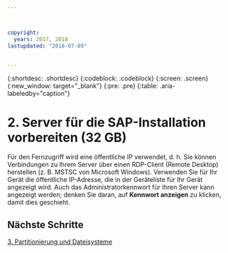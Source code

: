 ```yaml
---



copyright:
  years: 2017, 2018
lastupdated: "2018-07-09"


---
```


{:shortdesc: .shortdesc}
{:codeblock: .codeblock}
{:screen: .screen}
{:new_window: target="_blank"}
{:pre: .pre}
{:table: .aria-labeledby="caption"}

# 2. Server für die SAP-Installation vorbereiten (32 GB)

Für den Fernzugriff wird eine öffentliche IP verwendet, d. h. Sie können Verbindungen zu Ihrem Server über einen RDP-Client (Remote Desktop) herstellen (z. B. MSTSC von Microsoft Windows). Verwenden Sie für Ihr Gerät die öffentliche IP-Adresse, die in der Geräteliste für Ihr Gerät angezeigt wird. Auch das Administratorkennwort für Ihren Server kann angezeigt werden; denken Sie daran, auf **Kennwort anzeigen** zu klicken, damit dies geschieht.

## Nächste Schritte

 [3. Partitionierung und Dateisysteme](/docs/infrastructure/sap-netweaver-ms-qrg/ms-partition-32GB.html)
